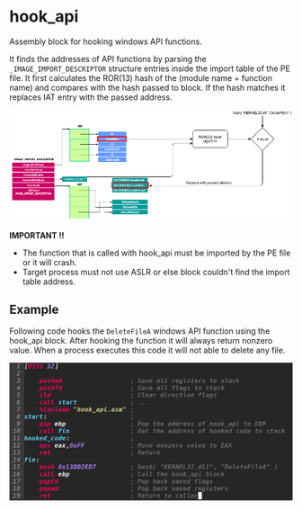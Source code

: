 # hook_api
Assembly block for hooking windows API functions.


It finds the addresses of API functions by parsing the `_IMAGE_IMPORT_DESCRIPTOR` structure entries inside the import table of the PE file. It first calculates the ROR(13) hash of the (module name + function name) and compares with the hash passed to block. If the hash matches it replaces IAT entry with the passed address.

![Description](https://github.com/EgeBalci/hook_api/raw/master/flow.png)

<strong>IMPORTANT !!</strong> 
- The function that is called with hook_api must be imported by the PE file or it will crash.
- Target process must not use ASLR or else block couldn't find the import table address.

## Example

Following code hooks the `DeleteFileA` windows API function using the hook_api block. After hooking the function it will always return nonzero value. When a process executes this code it will not able to delete any file.  

[![Description](https://github.com/EgeBalci/hook_api/raw/master/Example.png)]()